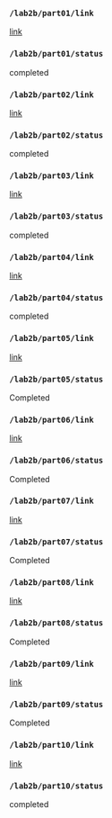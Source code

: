 ### `/lab2b/part01/link`
[link](https://github.com/xcyxcyxcyxcy/lab2B-part-1)
### `/lab2b/part01/status`
completed
### `/lab2b/part02/link`
[link](https://github.com/xcyxcyxcyxcy/lab2B-part02)
### `/lab2b/part02/status`
completed
### `/lab2b/part03/link`
[link](https://github.com/xcyxcyxcyxcy/lab2b-part03)
### `/lab2b/part03/status`
completed
### `/lab2b/part04/link`
[link](https://github.com/xcyxcyxcyxcy/lab2B-part04)
### `/lab2b/part04/status`
completed
### `/lab2b/part05/link`
[link](https://github.com/xcyxcyxcyxcy/lab2b-part-5)
### `/lab2b/part05/status`
Completed
### `/lab2b/part06/link`
[link](https://github.com/xcyxcyxcyxcy/lab2B-part06)
### `/lab2b/part06/status`
Completed
### `/lab2b/part07/link`
[link](https://github.com/Sharonun/Lab2B-part2-7/tree/main/part7)
### `/lab2b/part07/status`
Completed
### `/lab2b/part08/link`
[link](https://github.com/xcyxcyxcyxcy/lab2B-part08)
### `/lab2b/part08/status`
Completed
### `/lab2b/part09/link`
[link](https://github.com/xcyxcyxcyxcy/lab2B-part09)
### `/lab2b/part09/status`
Completed
### `/lab2b/part10/link`
[link](https://github.com/Sharonun/LAB2B)
### `/lab2b/part10/status`
completed
